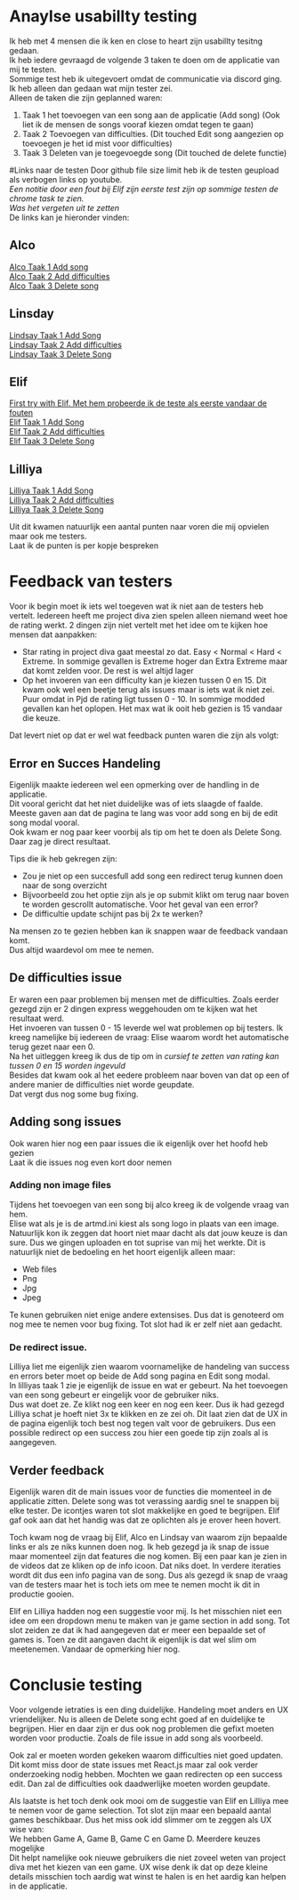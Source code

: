 # Anaylse usabillty testing 
Ik heb met 4 mensen die ik ken en close to heart zijn usabillty tesitng gedaan.      
Ik heb iedere gevraagd de volgende 3 taken te doen om de applicatie van mij te testen.      
Sommige test heb ik uitegevoert omdat de communicatie via discord ging. Ik heb alleen dan gedaan wat mijn tester zei.     
Alleen de taken die zijn geplanned waren:      
1. Taak 1 het toevoegen van een song aan de applicatie (Add song) (Ook liet ik de mensen de songs vooraf kiezen omdat tegen te gaan)      
1. Taak 2 Toevoegen van difficulties. (Dit touched Edit song aangezien op toevoegen je het id mist voor difficulties)      
1. Taak 3 Deleten van je toegevoegde song (Dit touched de delete functie)      
        
#Links naar de testen
Door github file size limit heb ik de testen geupload als verbogen links op youtube.         
*Een notitie door een fout bij Elif zijn eerste test zijn op sommige testen de chrome task te zien.    
Was het vergeten uit te zetten*        
De links kan je hieronder vinden:     
## Alco     
[Alco Taak 1 Add song](https://www.youtube.com/watch?v=WoVxjpGrTVs)        
[Alco Taak 2 Add difficulties](https://www.youtube.com/watch?v=rioJuYDTFWk)        
[Alco Taak 3 Delete song](https://www.youtube.com/watch?v=M59nwtN7pXQ)      
## Linsday         
[Lindsay Taak 1 Add Song](https://www.youtube.com/watch?v=XNcejmMUqBw)        
[Lindsay Taak 2 Add difficulties](https://www.youtube.com/watch?v=OZduiyepJI4)      
[Lindsay Taak 3 Delete Song](https://www.youtube.com/watch?v=VMG4HsN4JFQ)       
## Elif       
[First try with Elif. Met hem probeerde ik de teste als eerste vandaar de fouten](https://www.youtube.com/watch?v=tnFUQEEn-Ew)        
[Elif Taak 1 Add Song](https://www.youtube.com/watch?v=Fg0jkIaH7ic)        
[Elif Taak 2 Add difficulties](https://www.youtube.com/watch?v=qoFZ554cGQU)         
[Elif Taak 3 Delete Song](https://www.youtube.com/watch?v=u8lg6eqSK5g)       
## Lilliya      
[Lilliya Taak 1 Add Song](https://www.youtube.com/watch?v=aRR3bjYEwVQ)        
[Lilliya Taak 2 Add difficulties](https://www.youtube.com/watch?v=31x-Wamq-_A)         
[Lilliya Taak 3 Delete Song](https://www.youtube.com/watch?v=9unYgxrOQTs)        
         
Uit dit kwamen natuurlijk een aantal punten naar voren die mij opvielen maar ook me testers.     
Laat ik de punten is per kopje bespreken    
# Feedback van testers
Voor ik begin moet ik iets wel toegeven wat ik niet aan de testers heb vertelt. 
Iedereen heeft me project diva zien spelen alleen niemand weet hoe de rating werkt. 
2 dingen zijn niet vertelt met het idee om te kijken hoe mensen dat aanpakken:    
- Star rating in project diva gaat meestal zo dat. Easy < Normal < Hard < Extreme. In sommige gevallen is Extreme hoger dan Extra Extreme maar dat komt zelden voor. De rest is wel altijd lager      
- Op het invoeren van een difficulty kan je kiezen tussen 0 en 15. Dit kwam ook wel een beetje terug als issues maar is iets wat ik niet zei. Puur omdat in Pjd de rating ligt tussen 0 - 10. In sommige modded gevallen kan het oplopen. Het max wat ik ooit heb gezien is 15 vandaar die keuze.     
     
Dat levert niet op dat er wel wat feedback punten waren die zijn als volgt:
## Error en Succes Handeling      
Eigenlijk maakte iedereen wel een opmerking over de handling in de applicatie.      
Dit vooral gericht dat het niet duidelijke was of iets slaagde of faalde.     
Meeste gaven aan dat de pagina te lang was voor add song en bij de edit song modal vooral.     
Ook kwam er nog paar keer voorbij als tip om het te doen als Delete Song. Daar zag je direct resultaat.    

Tips die ik heb gekregen zijn:     
- Zou je niet op een succesfull add song een redirect terug kunnen doen naar de song overzicht     
- Bijvoorbeeld zou het optie zijn als je op submit klikt om terug naar boven te worden gescrollt automatische. Voor het geval van een error?
- De difficultie update schijnt pas bij 2x te werken?
     
Na mensen zo te gezien hebben kan ik snappen waar de feedback vandaan komt.    
Dus altijd waardevol om mee te nemen.      
## De difficulties issue
Er waren een paar problemen bij mensen met de difficulties. Zoals eerder gezegd zijn er 2 dingen express weggehouden om te kijken wat het resultaat werd.     
Het invoeren van tussen 0 - 15 leverde wel wat problemen op bij testers. Ik kreeg namelijke bij iedereen de vraag: Elise waarom wordt het automatische terug gezet naar een 0.     
Na het uitleggen kreeg ik dus de tip om in *cursief te zetten van rating kan tussen 0 en 15 worden ingevuld*       
Besides dat kwam ook al het eedere probleem naar boven van dat op een of andere manier de difficulties niet worde geupdate.     
Dat vergt dus nog some bug fixing.     
## Adding song issues
Ook waren hier nog een paar issues die ik eigenlijk over het hoofd heb gezien     
Laat ik die issues nog even kort door nemen     
### Adding non image files 
Tijdens het toevoegen van een song bij alco kreeg ik de volgende vraag van hem.     
Elise wat als je is de artmd.ini kiest als song logo in plaats van een image.      
Natuurlijk kon ik zeggen dat hoort niet maar dacht als dat jouw keuze is dan sure. Dus we gingen uploaden en tot suprise van mij het werkte. Dit is natuurlijk niet de bedoeling en het hoort eigenlijk alleen maar:     
- Web files
- Png
- Jpg
- Jpeg
    
Te kunen gebruiken niet enige andere extensises. Dus dat is genoteerd om nog mee te nemen voor bug fixing. Tot slot had ik er zelf niet aan gedacht.      
### De redirect issue.     
Lilliya liet me eigenlijk zien waarom voornamelijke de handeling van success en errors beter moet op beide de Add song pagina en Edit song modal.      
In lilliyas taak 1 zie je eigenlijk de issue en wat er gebeurt. Na het toevoegen van een song gebeurt er eingelijk voor de gebruiker niks.     
Dus wat doet ze. Ze klikt nog een keer en nog een keer. Dus ik had gezegd Lilliya schat je hoeft niet 3x te klikken en ze zei oh. Dit laat zien dat de UX in de pagina eigenlijk toch best nog tegen valt voor de gebruikers. Dus een possible redirect op een success zou hier een goede tip zijn zoals al is aangegeven.      
      
## Verder feedback
Eigenlijk waren dit de main issues voor de functies die momenteel in de applicatie zitten. Delete song was tot verassing aardig snel te snappen bij elke tester. De icontjes waren tot slot makkelijke en goed te begrijpen. Elif gaf ook aan dat het handig was dat ze oplichten als je erover heen hovert.      
     
Toch kwam nog de vraag bij Elif, Alco en Lindsay van waarom zijn bepaalde links er als ze niks kunnen doen nog. Ik heb gezegd ja ik snap de issue maar momenteel zijn dat features die nog komen. Bij een paar kan je zien in de videos dat ze kliken op de info icoon. Dat niks doet. In verdere iteraties wordt dit dus een info pagina van de song. Dus als gezegd ik snap de vraag van de testers maar het is toch iets om mee te nemen mocht ik dit in productie gooien.     
      
Elif en Lilliya hadden nog een suggestie voor mij. Is het misschien niet een idee om een dropdown menu te maken van je game section in add song. Tot slot zeiden ze dat ik had aangegeven dat er meer een bepaalde set of games is. Toen ze dit aangaven dacht ik eigenlijk is dat wel slim om meetenemen. Vandaar de opmerking hier nog.    

# Conclusie testing
Voor volgende ietraties is een ding duidelijke. Handeling moet anders en UX vriendelijker. Nu is alleen de Delete song echt goed af en duidelijke te begrijpen. Hier en daar zijn er dus ook nog problemen die gefixt moeten worden voor productie. Zoals de file issue in add song als voorbeeld.     
     
Ook zal er moeten worden gekeken waarom difficulties niet goed updaten. Dit komt miss door de state issues met React.js maar zal ook verder onderzoeking nodig hebben. Mochten we gaan redirecten op een success edit. Dan zal de difficulties ook daadwerlijke moeten worden geupdate.    
     
Als laatste is het toch denk ook mooi om de suggestie van Elif en Lilliya mee te nemen voor de game selection. Tot slot zijn maar een bepaald aantal games beschikbaar. Dus het miss ook idd slimmer om te zeggen als UX wise van:      
We hebben Game A, Game B, Game C en Game D. Meerdere keuzes mogelijke      
Dit helpt namelijke ook nieuwe gebruikers die niet zoveel weten van project diva met het kiezen van een game. UX wise denk ik dat op deze kleine details misschien toch aardig wat winst te halen is en het aardig kan helpen in de applicatie. 
